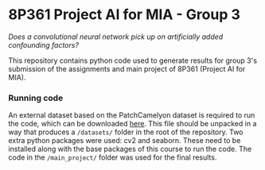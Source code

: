 # 8P361 Project AI for MIA - Group 3
*Does a convolutional neural network pick up on artificially added confounding factors?*

This repository contains python code used to generate results for group 3's submission of the assignments and main project of 8P361 (Project AI for MIA). 

### Running code
An external dataset based on the PatchCamelyon dataset is required to run the code, which can be downloaded [here](google.com). This file should be unpacked in a way that produces a `/datasets/` folder in the root of the repository.
Two extra python packages were used: cv2 and seaborn. These need to be installed along with the base packages of this course to run the code.
The code in the `/main_project/` folder was used for the final results.
